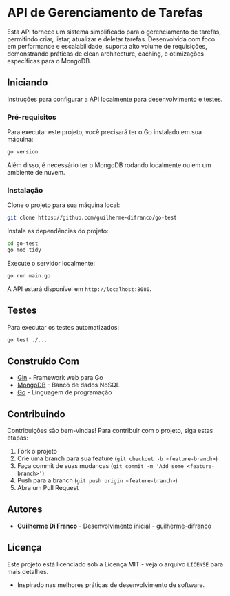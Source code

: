 # API de Gerenciamento de Tarefas

Esta API fornece um sistema simplificado para o gerenciamento de tarefas, permitindo criar, listar, atualizar e deletar tarefas. Desenvolvida com foco em performance e escalabilidade, suporta alto volume de requisições, demonstrando práticas de clean architecture, caching, e otimizações específicas para o MongoDB.

## Iniciando

Instruções para configurar a API localmente para desenvolvimento e testes.

### Pré-requisitos

Para executar este projeto, você precisará ter o Go instalado em sua máquina:

```bash
go version
```

Além disso, é necessário ter o MongoDB rodando localmente ou em um ambiente de nuvem.

### Instalação

Clone o projeto para sua máquina local:

```bash
git clone https://github.com/guilherme-difranco/go-test
```

Instale as dependências do projeto:

```bash
cd go-test
go mod tidy
```

Execute o servidor localmente:

```bash
go run main.go
```

A API estará disponível em `http://localhost:8080`.

## Testes

Para executar os testes automatizados:

```bash
go test ./...
```

## Construído Com

- [Gin](https://github.com/gin-gonic/gin) - Framework web para Go
- [MongoDB](https://www.mongodb.com/) - Banco de dados NoSQL
- [Go](https://golang.org/) - Linguagem de programação

## Contribuindo

Contribuições são bem-vindas! Para contribuir com o projeto, siga estas etapas:

1. Fork o projeto
2. Crie uma branch para sua feature (`git checkout -b <feature-branch>`)
3. Faça commit de suas mudanças (`git commit -m 'Add some <feature-branch>'`)
4. Push para a branch (`git push origin <feature-branch>`)
5. Abra um Pull Request

## Autores

- **Guilherme Di Franco** - Desenvolvimento inicial - [guilherme-difranco](https://github.com/guilherme-difranco)

## Licença

Este projeto está licenciado sob a Licença MIT - veja o arquivo `LICENSE` para mais detalhes.



- Inspirado nas melhores práticas de desenvolvimento de software.

